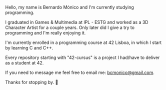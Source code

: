 Hello, my name is Bernardo Mónico and I'm currently studying programming.

I graduated in Games & Multimedia at IPL - ESTG and worked as a 3D Character Artist for a couple years. Only later did I give a try to programming and I'm really enjoying it.

I'm currently enrolled in a programming course at 42 Lisboa, in which I start by learning C and C++. 

Every repository starting with "42-cursus" is a project I had/have to deliver as a student at 42.

If you need to message me feel free to email me: bcmonico@gmail.com.

Thanks for stopping by. 👋
